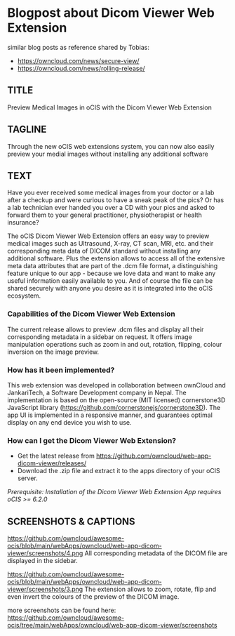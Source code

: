 # Blogpost about Dicom Viewer Web Extension

similar blog posts as reference shared by Tobias:
- https://owncloud.com/news/secure-view/
- https://owncloud.com/news/rolling-release/


## TITLE
Preview Medical Images in oCIS with the Dicom Viewer Web Extension

## TAGLINE
Through the new oCIS web extensions system, you can now also easily preview your medial images without installing any additional software

## TEXT
Have you ever received some medical images from your doctor or a lab after a checkup and were curious to have a sneak peak of the pics? Or has a lab technician ever handed you over a CD with your pics and asked to forward them to your general practitioner, physiotherapist or health insurance?

The oCIS Dicom Viewer Web Extension offers an easy way to preview medical images such as Ultrasound, X-ray, CT scan, MRI, etc. and their corresponding meta data of DICOM standard without installing any additional software. Plus the extension allows to access all of the extensive meta data attributes that are part of the .dcm file format, a distinguishing feature unique to our app - because we love data and want to make any useful information easily available to you. And of course the file can be shared securely with anyone you desire as it is integrated into the oCIS ecosystem.

### Capabilities of the Dicom Viewer Web Extension
The current release allows to preview .dcm files and display all their corresponding metadata in a sidebar on request. It offers image manipulation operations such as zoom in and out, rotation, flipping, colour inversion on the image preview.

### How has it been implemented?
This web extension was developed in collaboration between ownCloud and JankariTech, a Software Development company in Nepal. The implementation is based on the open-source (MIT licensed) cornerstone3D JavaScript library (https://github.com/cornerstonejs/cornerstone3D). The app UI is implemented in a responsive manner, and guarantees optimal display on any end device you wish to use.

### How can I get the Dicom Viewer Web Extension?
- Get the latest release from https://github.com/owncloud/web-app-dicom-viewer/releases/
- Download the .zip file and extract it to the apps directory of your oCIS server.

_Prerequisite: Installation of the Dicom Viewer Web Extension App requires oCIS >= 6.2.0_

## SCREENSHOTS & CAPTIONS
https://github.com/owncloud/awesome-ocis/blob/main/webApps/owncloud/web-app-dicom-viewer/screenshots/4.png
All corresponding metadata of the DICOM file are displayed in the sidebar.

https://github.com/owncloud/awesome-ocis/blob/main/webApps/owncloud/web-app-dicom-viewer/screenshots/3.png
The extension allows to zoom, rotate, flip and even invert the colours of the preview of the DICOM image.

more screenshots can be found here: https://github.com/owncloud/awesome-ocis/tree/main/webApps/owncloud/web-app-dicom-viewer/screenshots
